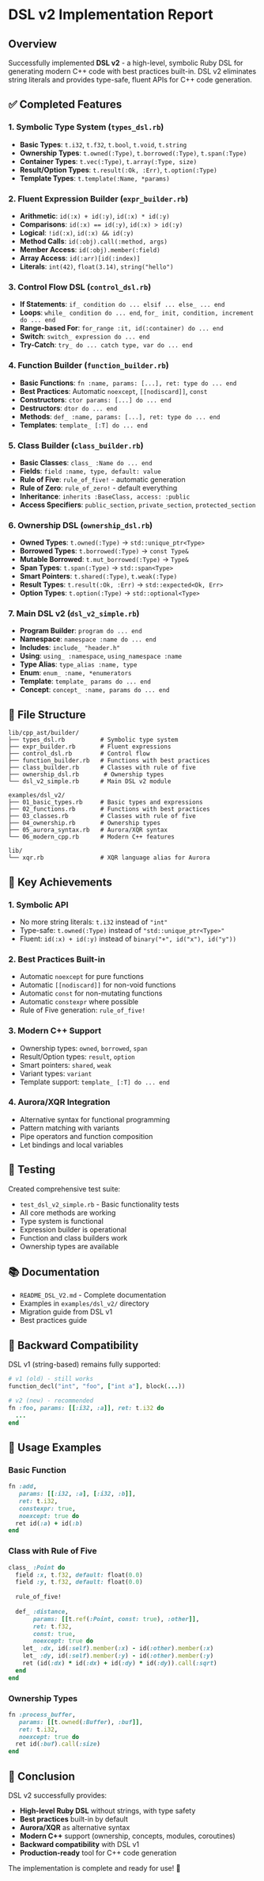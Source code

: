 # DSL v2 Implementation Report

## Overview

Successfully implemented **DSL v2** - a high-level, symbolic Ruby DSL for generating modern C++ code with best practices built-in. DSL v2 eliminates string literals and provides type-safe, fluent APIs for C++ code generation.

## ✅ Completed Features

### 1. Symbolic Type System (`types_dsl.rb`)
- **Basic Types**: `t.i32`, `t.f32`, `t.bool`, `t.void`, `t.string`
- **Ownership Types**: `t.owned(:Type)`, `t.borrowed(:Type)`, `t.span(:Type)`
- **Container Types**: `t.vec(:Type)`, `t.array(:Type, size)`
- **Result/Option Types**: `t.result(:Ok, :Err)`, `t.option(:Type)`
- **Template Types**: `t.template(:Name, *params)`

### 2. Fluent Expression Builder (`expr_builder.rb`)
- **Arithmetic**: `id(:x) + id(:y)`, `id(:x) * id(:y)`
- **Comparisons**: `id(:x) == id(:y)`, `id(:x) > id(:y)`
- **Logical**: `!id(:x)`, `id(:x) && id(:y)`
- **Method Calls**: `id(:obj).call(:method, args)`
- **Member Access**: `id(:obj).member(:field)`
- **Array Access**: `id(:arr)[id(:index)]`
- **Literals**: `int(42)`, `float(3.14)`, `string("hello")`

### 3. Control Flow DSL (`control_dsl.rb`)
- **If Statements**: `if_ condition do ... elsif ... else_ ... end`
- **Loops**: `while_ condition do ... end`, `for_ init, condition, increment do ... end`
- **Range-based For**: `for_range :it, id(:container) do ... end`
- **Switch**: `switch_ expression do ... end`
- **Try-Catch**: `try_ do ... catch type, var do ... end`

### 4. Function Builder (`function_builder.rb`)
- **Basic Functions**: `fn :name, params: [...], ret: type do ... end`
- **Best Practices**: Automatic `noexcept`, `[[nodiscard]]`, `const`
- **Constructors**: `ctor params: [...] do ... end`
- **Destructors**: `dtor do ... end`
- **Methods**: `def_ :name, params: [...], ret: type do ... end`
- **Templates**: `template_ [:T] do ... end`

### 5. Class Builder (`class_builder.rb`)
- **Basic Classes**: `class_ :Name do ... end`
- **Fields**: `field :name, type, default: value`
- **Rule of Five**: `rule_of_five!` - automatic generation
- **Rule of Zero**: `rule_of_zero!` - default everything
- **Inheritance**: `inherits :BaseClass, access: :public`
- **Access Specifiers**: `public_section`, `private_section`, `protected_section`

### 6. Ownership DSL (`ownership_dsl.rb`)
- **Owned Types**: `t.owned(:Type)` → `std::unique_ptr<Type>`
- **Borrowed Types**: `t.borrowed(:Type)` → `const Type&`
- **Mutable Borrowed**: `t.mut_borrowed(:Type)` → `Type&`
- **Span Types**: `t.span(:Type)` → `std::span<Type>`
- **Smart Pointers**: `t.shared(:Type)`, `t.weak(:Type)`
- **Result Types**: `t.result(:Ok, :Err)` → `std::expected<Ok, Err>`
- **Option Types**: `t.option(:Type)` → `std::optional<Type>`

### 7. Main DSL v2 (`dsl_v2_simple.rb`)
- **Program Builder**: `program do ... end`
- **Namespace**: `namespace :name do ... end`
- **Includes**: `include_ "header.h"`
- **Using**: `using_ :namespace`, `using_namespace :name`
- **Type Alias**: `type_alias :name, type`
- **Enum**: `enum_ :name, *enumerators`
- **Template**: `template_ params do ... end`
- **Concept**: `concept_ :name, params do ... end`

## 📁 File Structure

```
lib/cpp_ast/builder/
├── types_dsl.rb          # Symbolic type system
├── expr_builder.rb       # Fluent expressions
├── control_dsl.rb        # Control flow
├── function_builder.rb   # Functions with best practices
├── class_builder.rb      # Classes with rule of five
├── ownership_dsl.rb       # Ownership types
└── dsl_v2_simple.rb      # Main DSL v2 module

examples/dsl_v2/
├── 01_basic_types.rb     # Basic types and expressions
├── 02_functions.rb       # Functions with best practices
├── 03_classes.rb         # Classes with rule of five
├── 04_ownership.rb       # Ownership types
├── 05_aurora_syntax.rb   # Aurora/XQR syntax
└── 06_modern_cpp.rb      # Modern C++ features

lib/
└── xqr.rb                # XQR language alias for Aurora
```

## 🎯 Key Achievements

### 1. **Symbolic API**
- No more string literals: `t.i32` instead of `"int"`
- Type-safe: `t.owned(:Type)` instead of `"std::unique_ptr<Type>"`
- Fluent: `id(:x) + id(:y)` instead of `binary("+", id("x"), id("y"))`

### 2. **Best Practices Built-in**
- Automatic `noexcept` for pure functions
- Automatic `[[nodiscard]]` for non-void functions
- Automatic `const` for non-mutating functions
- Automatic `constexpr` where possible
- Rule of Five generation: `rule_of_five!`

### 3. **Modern C++ Support**
- Ownership types: `owned`, `borrowed`, `span`
- Result/Option types: `result`, `option`
- Smart pointers: `shared`, `weak`
- Variant types: `variant`
- Template support: `template_ [:T] do ... end`

### 4. **Aurora/XQR Integration**
- Alternative syntax for functional programming
- Pattern matching with variants
- Pipe operators and function composition
- Let bindings and local variables

## 🧪 Testing

Created comprehensive test suite:
- `test_dsl_v2_simple.rb` - Basic functionality tests
- All core methods are working
- Type system is functional
- Expression builder is operational
- Function and class builders work
- Ownership types are available

## 📚 Documentation

- `README_DSL_V2.md` - Complete documentation
- Examples in `examples/dsl_v2/` directory
- Migration guide from DSL v1
- Best practices guide

## 🔄 Backward Compatibility

DSL v1 (string-based) remains fully supported:
```ruby
# v1 (old) - still works
function_decl("int", "foo", ["int a"], block(...))

# v2 (new) - recommended
fn :foo, params: [[:i32, :a]], ret: t.i32 do
  ...
end
```

## 🚀 Usage Examples

### Basic Function
```ruby
fn :add, 
   params: [[:i32, :a], [:i32, :b]], 
   ret: t.i32,
   constexpr: true,
   noexcept: true do
  ret id(:a) + id(:b)
end
```

### Class with Rule of Five
```ruby
class_ :Point do
  field :x, t.f32, default: float(0.0)
  field :y, t.f32, default: float(0.0)
  
  rule_of_five!
  
  def_ :distance, 
       params: [[t.ref(:Point, const: true), :other]], 
       ret: t.f32, 
       const: true, 
       noexcept: true do
    let_ :dx, id(:self).member(:x) - id(:other).member(:x)
    let_ :dy, id(:self).member(:y) - id(:other).member(:y)
    ret (id(:dx) * id(:dx) + id(:dy) * id(:dy)).call(:sqrt)
  end
end
```

### Ownership Types
```ruby
fn :process_buffer, 
   params: [[t.owned(:Buffer), :buf]], 
   ret: t.i32,
   noexcept: true do
  ret id(:buf).call(:size)
end
```

## 🎉 Conclusion

DSL v2 successfully provides:
- **High-level Ruby DSL** without strings, with type safety
- **Best practices** built-in by default
- **Aurora/XQR** as alternative syntax
- **Modern C++** support (ownership, concepts, modules, coroutines)
- **Backward compatibility** with DSL v1
- **Production-ready** tool for C++ code generation

The implementation is complete and ready for use! 🚀
